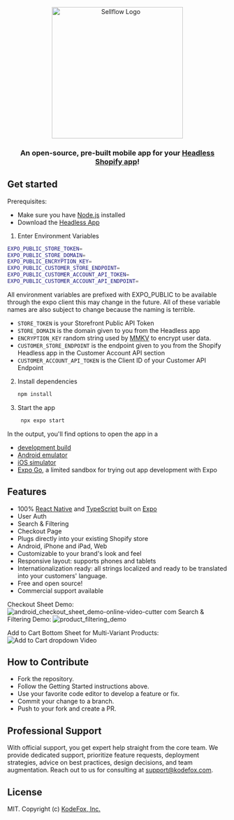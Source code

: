 <p align="center">
<img width="300" alt="Sellflow Logo" src="https://user-images.githubusercontent.com/369384/73599036-f5cfcf00-44f3-11ea-9696-91e9c56b6e49.png">
</p>
<h3 align="center">An open-source, pre-built mobile app for your <a href="https://www.shopify.com/plus/solutions/headless-commerce">Headless Shopify app</a>!</h3>

## Get started
Prerequisites:

- Make sure you have [Node.js](https://nodejs.org) installed
- Download the [Headless App](https://apps.shopify.com/headless)
1. Enter Environment Variables
  ```bash
  EXPO_PUBLIC_STORE_TOKEN=
  EXPO_PUBLIC_STORE_DOMAIN=
  EXPO_PUBLIC_ENCRYPTION_KEY=
  EXPO_PUBLIC_CUSTOMER_STORE_ENDPOINT=
  EXPO_PUBLIC_CUSTOMER_ACCOUNT_API_TOKEN=
  EXPO_PUBLIC_CUSTOMER_ACCOUNT_API_ENDPOINT=
  ```
  All environment variables are prefixed with EXPO_PUBLIC to be available through the expo client this may change in the future. All of these variable names are also subject to change because the naming is terrible.
  - `STORE_TOKEN` is your Storefront Public API Token
  - `STORE_DOMAIN` is the domain given to you from the Headless app
  - `ENCRYPTION_KEY` random string used by [MMKV](https://github.com/mrousavy/react-native-mmkv) to encrypt user data.
  - `CUSTOMER_STORE_ENDPOINT` is the endpoint given to you from the Shopify Headless app in the Customer Account API section
  - `CUSTOMER_ACCOUNT_API_TOKEN` is the Client ID of your Customer API Endpoint

2. Install dependencies

   ```bash
   npm install
   ```

3. Start the app

   ```bash
    npx expo start
   ```

In the output, you'll find options to open the app in a

- [development build](https://docs.expo.dev/develop/development-builds/introduction/)
- [Android emulator](https://docs.expo.dev/workflow/android-studio-emulator/)
- [iOS simulator](https://docs.expo.dev/workflow/ios-simulator/)
- [Expo Go](https://expo.dev/go), a limited sandbox for trying out app development with Expo

## Features

- 100% [React Native](https://facebook.github.io/react-native/) and [TypeScript](http://typescriptlang.org) built on [Expo](https://expo.io)
- User Auth
- Search & Filtering
- Checkout Page
- Plugs directly into your existing Shopify store
- Android, iPhone and iPad, Web
- Customizable to your brand's look and feel
- Responsive layout: supports phones and tablets
- Internationalization ready: all strings localized and ready to be translated into your customers' language.
- Free and open source!
- Commercial support available

Checkout Sheet Demo:
![android_checkout_sheet_demo-_online-video-cutter com_](https://github.com/user-attachments/assets/b71ed105-011a-4508-8d7e-293f161aec33)
Search & Filtering Demo: 
![product_filtering_demo](https://github.com/user-attachments/assets/f69d6483-f9a4-44f9-a09e-0a818f81f4af)

Add to Cart Bottom Sheet for Multi-Variant Products:
![Add to Cart dropdown Video](https://github.com/user-attachments/assets/b97841e9-e54f-4c25-82d1-1035260c3477)


## How to Contribute

- Fork the repository.
- Follow the Getting Started instructions above.
- Use your favorite code editor to develop a feature or fix.
- Commit your change to a branch.
- Push to your fork and create a PR.


## Professional Support

With official support, you get expert help straight from the core team. We provide dedicated support, prioritize feature requests, deployment strategies, advice on best practices, design decisions, and team augmentation. Reach out to us for consulting at support@kodefox.com.

## License

MIT. Copyright (c) [KodeFox, Inc.](https://github.com/kodefox)

